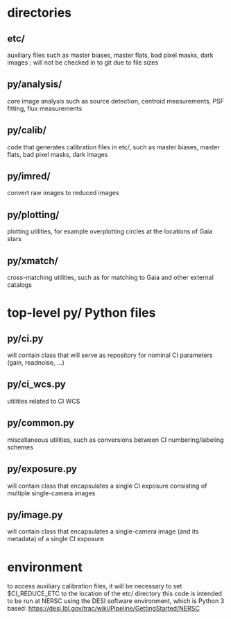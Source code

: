 # directories

## etc/
auxiliary files such as master biases, master flats, bad pixel masks, dark images ; will not be checked in to git due to file sizes

## py/analysis/
core image analysis such as source detection, centroid measurements, PSF fitting, flux measurements

## py/calib/
code that generates calibration files in etc/, such as master biases, master flats, bad pixel masks, dark images

## py/imred/
convert raw images to reduced images

## py/plotting/
plotting utilities, for example overplotting circles at the locations of Gaia stars

## py/xmatch/
cross-matching utilities, such as for matching to Gaia and other external catalogs

# top-level py/ Python files

## py/ci.py
will contain class that will serve as repository for nominal CI parameters (gain, readnoise, ...)

## py/ci_wcs.py
utilities related to CI WCS

## py/common.py
miscellaneous utilities, such as conversions between CI numbering/labeling schemes

## py/exposure.py
will contain class that encapsulates a single CI exposure consisting of multiple single-camera images

## py/image.py
will contain class that encapsulates a single-camera image (and its metadata) of a single CI exposure

# environment
to access auxiliary calibration files, it will be necessary to set \$CI\_REDUCE\_ETC to the location of the etc/ directory
this code is intended to be run at NERSC using the DESI software environment, which is Python 3 based:
https://desi.lbl.gov/trac/wiki/Pipeline/GettingStarted/NERSC
